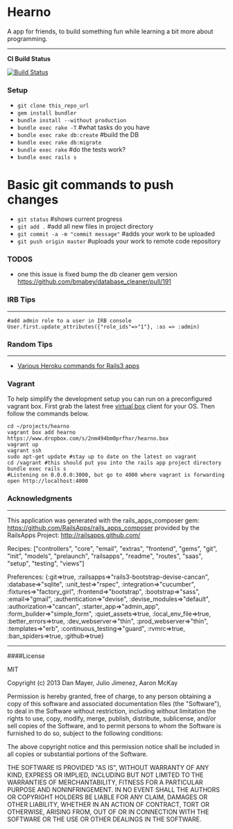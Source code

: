 Hearno
========================

A app for friends, to build something fun while learning a bit more about programming.
________________________


__CI Build Status__

[![Build Status](https://secure.travis-ci.org/danmayer/hearno.png)](http://travis-ci.org/danmayer/hearno)

### Setup

* `git clone this_repo_url`
* `gem install bundler`
* `bundle install --without production`
* `bundle exec rake -T` #what tasks do you have
* `bundle exec rake db:create` #build the DB
* `bundle exec rake db:migrate`
* `bundle exec rake` #do the tests work?
* `bundle exec rails s`


# Basic git commands to push changes

* `git status` #shows current progress
* `git add .` #add all new files in project directory
* `git commit -a -m "commit message"` #adds your work to be uploaded
* `git push origin master` #uploads your work to remote code repository

### TODOS

* one this issue is fixed bump the db cleaner gem version https://github.com/bmabey/database_cleaner/pull/191

### IRB Tips
________________________


    #add admin role to a user in IRB console
    User.first.update_attributes({"role_ids"=>"1"}, :as => :admin)
    
### Random Tips
________________________

* [Various Heroku commands for Rails3 apps](https://devcenter.heroku.com/articles/rails3#console)

### Vagrant

To help simplify the development setup you can run on a preconfigured vagrant box. First grab the latest free [virtual box](https://www.virtualbox.org/) client for your OS. Then follow the commands below.

    cd ~/projects/hearno
    vagrant box add hearno https://www.dropbox.com/s/2nm494bm0prfhxr/hearno.box
    vagrant up
    vagrant ssh
    sudo apt-get update #stay up to date on the latest on vagrant
    cd /vagrant #this should put you into the rails app project directory
    bundle exec rails s 
    #Listening on 0.0.0.0:3000, but go to 4000 where vagrant is forwarding
    open http://localhost:4000

### Acknowledgments
________________________

This application was generated with the rails_apps_composer gem:
https://github.com/RailsApps/rails_apps_composer
provided by the RailsApps Project:
http://railsapps.github.com/

Recipes:
["controllers", "core", "email", "extras", "frontend", "gems", "git", "init", "models", "prelaunch", "railsapps", "readme", "routes", "saas", "setup", "testing", "views"]

Preferences:
{:git=>true, :railsapps=>"rails3-bootstrap-devise-cancan", :database=>"sqlite", :unit_test=>"rspec", :integration=>"cucumber", :fixtures=>"factory_girl", :frontend=>"bootstrap", :bootstrap=>"sass", :email=>"gmail", :authentication=>"devise", :devise_modules=>"default", :authorization=>"cancan", :starter_app=>"admin_app", :form_builder=>"simple_form", :quiet_assets=>true, :local_env_file=>true, :better_errors=>true, :dev_webserver=>"thin", :prod_webserver=>"thin", :templates=>"erb", :continuous_testing=>"guard", :rvmrc=>true, :ban_spiders=>true, :github=>true}

________________________

####License

MIT

Copyright (c) 2013 Dan Mayer, Julio Jimenez, Aaron McKay

Permission is hereby granted, free of charge, to any person obtaining a copy of this software and associated documentation files (the "Software"), to deal in the Software without restriction, including without limitation the rights to use, copy, modify, merge, publish, distribute, sublicense, and/or sell copies of the Software, and to permit persons to whom the Software is furnished to do so, subject to the following conditions:

The above copyright notice and this permission notice shall be included in all copies or substantial portions of the Software.

THE SOFTWARE IS PROVIDED "AS IS", WITHOUT WARRANTY OF ANY KIND, EXPRESS OR IMPLIED, INCLUDING BUT NOT LIMITED TO THE WARRANTIES OF MERCHANTABILITY, FITNESS FOR A PARTICULAR PURPOSE AND NONINFRINGEMENT. IN NO EVENT SHALL THE AUTHORS OR COPYRIGHT HOLDERS BE LIABLE FOR ANY CLAIM, DAMAGES OR OTHER LIABILITY, WHETHER IN AN ACTION OF CONTRACT, TORT OR OTHERWISE, ARISING FROM, OUT OF OR IN CONNECTION WITH THE SOFTWARE OR THE USE OR OTHER DEALINGS IN THE SOFTWARE.